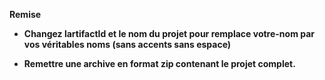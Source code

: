 **Remise**

-   **Changez lartifactId et le nom du projet pour remplace votre-nom
    par vos véritables noms (sans accents sans espace)**

-   **Remettre une archive en format zip contenant le projet complet.**